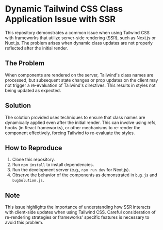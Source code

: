 # Dynamic Tailwind CSS Class Application Issue with SSR

This repository demonstrates a common issue when using Tailwind CSS with frameworks that utilize server-side rendering (SSR), such as Next.js or Nuxt.js.  The problem arises when dynamic class updates are not properly reflected after the initial render.

## The Problem

When components are rendered on the server, Tailwind's class names are processed, but subsequent state changes or prop updates on the client may not trigger a re-evaluation of Tailwind's directives. This results in styles not being updated as expected.

## Solution

The solution provided uses techniques to ensure that class names are dynamically applied even after the initial render.  This can involve using refs, hooks (in React frameworks), or other mechanisms to re-render the component effectively, forcing Tailwind to re-evaluate the styles.

## How to Reproduce

1. Clone this repository.
2. Run `npm install` to install dependencies.
3. Run the development server (e.g., `npm run dev` for Next.js).
4. Observe the behavior of the components as demonstrated in `bug.js` and `bugSolution.js`.

## Note
This issue highlights the importance of understanding how SSR interacts with client-side updates when using Tailwind CSS. Careful consideration of re-rendering strategies or frameworks' specific features is necessary to avoid this problem.